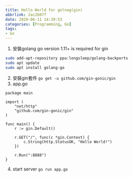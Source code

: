 ```yaml
---
title: Hello World for golnag(gin)
abbrlink: 2ac2687f
date: 2020-06-11 14:39:53
categories: [Programming, Go]
tags:
- Go
---
```

1. 安裝golang
go version 1.11+ is required for gin
```bash
sudo add-apt-repository ppa:longsleep/golang-backports
sudo apt update
sudo apt install golang-go
```
2. 安裝gin套件
`go get -u github.com/gin-gonic/gin`
3. app.go
```golang
package main

import (
    "net/http"
    "github.com/gin-gonic/gin"
)

func main() {
    r := gin.Default()

    r.GET("/", func(c *gin.Context) {
        c.String(http.StatusOK, "Hello World!")
    })

    r.Run(":8888")
}
```
4. start server
`go run app.go`